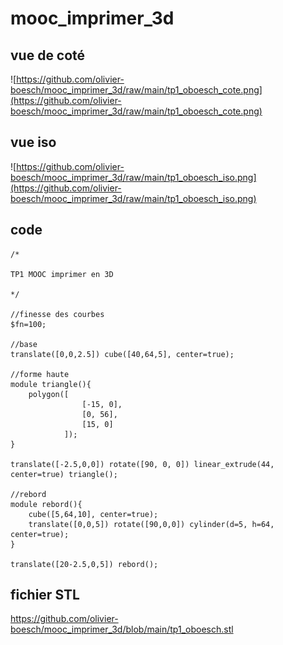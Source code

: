 # mooc_imprimer_3d

## vue de coté

![https://github.com/olivier-boesch/mooc_imprimer_3d/raw/main/tp1_oboesch_cote.png](https://github.com/olivier-boesch/mooc_imprimer_3d/raw/main/tp1_oboesch_cote.png)

## vue iso

![https://github.com/olivier-boesch/mooc_imprimer_3d/raw/main/tp1_oboesch_iso.png](https://github.com/olivier-boesch/mooc_imprimer_3d/raw/main/tp1_oboesch_iso.png)

## code
~~~openscad
/*

TP1 MOOC imprimer en 3D

*/

//finesse des courbes
$fn=100;

//base
translate([0,0,2.5]) cube([40,64,5], center=true);

//forme haute
module triangle(){
	polygon([
				[-15, 0],
				[0, 56],
				[15, 0]
			]);
}

translate([-2.5,0,0]) rotate([90, 0, 0]) linear_extrude(44, center=true) triangle();

//rebord
module rebord(){
	cube([5,64,10], center=true);
	translate([0,0,5]) rotate([90,0,0]) cylinder(d=5, h=64, center=true);
}

translate([20-2.5,0,5]) rebord();
~~~

## fichier STL

https://github.com/olivier-boesch/mooc_imprimer_3d/blob/main/tp1_oboesch.stl
